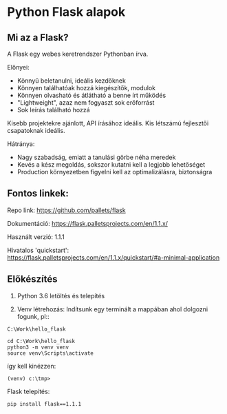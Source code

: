 # Python Flask alapok

## Mi az a Flask?
A Flask egy webes keretrendszer Pythonban írva.

Előnyei:
* Könnyű beletanulni, ideális kezdőknek
* Könnyen találhatóak hozzá kiegészítők, modulok
* Könnyen olvasható és átlátható a benne írt működés
* "Lightweight", azaz nem fogyaszt sok erőforrást
* Sok leírás található hozzá

Kisebb projektekre ajánlott, API írásához ideális. Kis létszámú fejlesztői csapatoknak ideális.

Hátránya:
* Nagy szabadság, emiatt a tanulási görbe néha meredek
* Kevés a kész megoldás, sokszor kutatni kell a legjobb lehetőséget
* Production környezetben figyelni kell az optimalizálásra, biztonságra 

## Fontos linkek:

Repo link: https://github.com/pallets/flask

Dokumentáció: https://flask.palletsprojects.com/en/1.1.x/

Használt verzió: 1.1.1

Hivatalos 'quickstart': https://flask.palletsprojects.com/en/1.1.x/quickstart/#a-minimal-application

## Előkészítés
1. Python 3.6 letöltés és telepítés

2. Venv létrehozás:
Indítsunk egy terminált a mappában ahol dolgozni fogunk, pl::

`C:\Work\hello_flask`

```
cd C:\Work\hello_flask
python3 -m venv venv
source venv\Scripts\activate
```

így kell kinézzen:

```(venv) c:\tmp>```

Flask telepítés:

```pip install flask==1.1.1```

